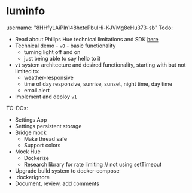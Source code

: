 # luminfo
username: "8HHfyLAiPIn148hxtePbuIHi-KJVMg8eHu373-sb"
Todo:
* Read about Philips Hue technical limitations and SDK [here](https://developers.meethue.com/develop/get-started-2/)
* Technical demo - `v0` - basic functionality
    - turning light off and on
    - just being able to say hello to it
* `v1` system architecture and desired functionality, starting with but not limited to:
    - weather-responsive
    - time of day responsive, sunrise, sunset, night time, day time
    - email alert
* Implement and deploy `v1`


TO-DOs:
* Settings App
* Settings persistent storage
* Bridge mock
    - Make thread safe
    - Support colors
* Mock Hue
    - Dockerize
    - Research library for rate limiting // not using setTimeout
* Upgrade build system to docker-compose
* .dockerignore
* Document, review, add comments
